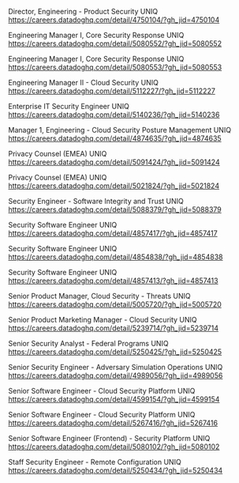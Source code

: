 Director, Engineering - Product Security UNIQ https://careers.datadoghq.com/detail/4750104/?gh_jid=4750104

Engineering Manager I, Core Security Response UNIQ https://careers.datadoghq.com/detail/5080552/?gh_jid=5080552

Engineering Manager I, Core Security Response UNIQ https://careers.datadoghq.com/detail/5080553/?gh_jid=5080553

Engineering Manager II - Cloud Security UNIQ https://careers.datadoghq.com/detail/5112227/?gh_jid=5112227

Enterprise IT Security Engineer UNIQ https://careers.datadoghq.com/detail/5140236/?gh_jid=5140236

Manager 1, Engineering - Cloud Security Posture Management UNIQ https://careers.datadoghq.com/detail/4874635/?gh_jid=4874635

Privacy Counsel (EMEA) UNIQ https://careers.datadoghq.com/detail/5091424/?gh_jid=5091424

Privacy Counsel (EMEA) UNIQ https://careers.datadoghq.com/detail/5021824/?gh_jid=5021824

Security Engineer - Software Integrity and Trust UNIQ https://careers.datadoghq.com/detail/5088379/?gh_jid=5088379

Security Software Engineer UNIQ https://careers.datadoghq.com/detail/4857417/?gh_jid=4857417

Security Software Engineer UNIQ https://careers.datadoghq.com/detail/4854838/?gh_jid=4854838

Security Software Engineer UNIQ https://careers.datadoghq.com/detail/4857413/?gh_jid=4857413

Senior Product Manager, Cloud Security - Threats UNIQ https://careers.datadoghq.com/detail/5005720/?gh_jid=5005720

Senior Product Marketing Manager - Cloud Security UNIQ https://careers.datadoghq.com/detail/5239714/?gh_jid=5239714

Senior Security Analyst - Federal Programs UNIQ https://careers.datadoghq.com/detail/5250425/?gh_jid=5250425

Senior Security Engineer - Adversary Simulation Operations UNIQ https://careers.datadoghq.com/detail/4989056/?gh_jid=4989056

Senior Software Engineer - Cloud Security Platform UNIQ https://careers.datadoghq.com/detail/4599154/?gh_jid=4599154

Senior Software Engineer - Cloud Security Platform UNIQ https://careers.datadoghq.com/detail/5267416/?gh_jid=5267416

Senior Software Engineer (Frontend) - Security Platform UNIQ https://careers.datadoghq.com/detail/5080102/?gh_jid=5080102

Staff Security Engineer - Remote Configuration UNIQ https://careers.datadoghq.com/detail/5250434/?gh_jid=5250434

